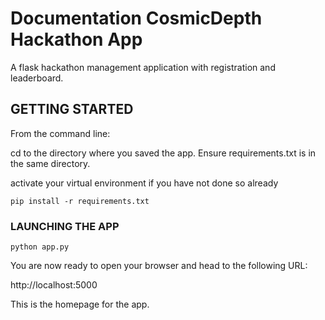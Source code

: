 # Documentation CosmicDepth Hackathon App

A flask hackathon management application with registration and leaderboard. 

## GETTING STARTED

From the command line:

cd to the directory where you saved the app. Ensure requirements.txt is in the same directory.

activate your virtual environment if you have not done so already

`pip install -r requirements.txt`


### LAUNCHING THE APP

`python app.py`

You are now ready to open your browser and head to the following URL:

http://localhost:5000

This is the homepage for the app.
